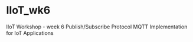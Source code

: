 # IIoT_wk6
IIoT Workshop - week 6 Publish/Subscribe Protocol MQTT Implementation for IoT Applications
